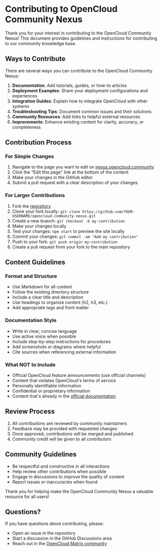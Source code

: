 # Contributing to OpenCloud Community Nexus

Thank you for your interest in contributing to the OpenCloud Community Nexus! This document provides guidelines and instructions for contributing to our community knowledge base.

## Ways to Contribute

There are several ways you can contribute to the OpenCloud Community Nexus:

1. **Documentation**: Add tutorials, guides, or how-to articles
2. **Deployment Examples**: Share your deployment configurations and experiences
3. **Integration Guides**: Explain how to integrate OpenCloud with other systems
4. **Troubleshooting Tips**: Document common issues and their solutions
5. **Community Resources**: Add links to helpful external resources
6. **Improvements**: Enhance existing content for clarity, accuracy, or completeness

## Contribution Process

### For Simple Changes

1. Navigate to the page you want to edit on [nexus.opencloud.community](https://nexus.opencloud.community)
2. Click the "Edit this page" link at the bottom of the content
3. Make your changes in the GitHub editor
4. Submit a pull request with a clear description of your changes

### For Larger Contributions

1. Fork the [repository](https://github.com/michaelstingl/opencloud-community-nexus)
2. Clone your fork locally: `git clone https://github.com/YOUR-USERNAME/opencloud-community-nexus.git`
3. Create a new branch: `git checkout -b my-contribution`
4. Make your changes locally
5. Test your changes: `npm start` to preview the site locally
6. Commit your changes: `git commit -am "Add my contribution"`
7. Push to your fork: `git push origin my-contribution`
8. Create a pull request from your fork to the main repository

## Content Guidelines

### Format and Structure

- Use Markdown for all content
- Follow the existing directory structure
- Include a clear title and description
- Use headings to organize content (h2, h3, etc.)
- Add appropriate tags and front matter

### Documentation Style

- Write in clear, concise language
- Use active voice when possible
- Include step-by-step instructions for procedures
- Add screenshots or diagrams where helpful
- Cite sources when referencing external information

### What NOT to Include

- Official OpenCloud feature announcements (use official channels)
- Content that violates OpenCloud's terms of service
- Personally identifiable information
- Confidential or proprietary information
- Content that's already in the [official documentation](https://docs.opencloud.eu)

## Review Process

1. All contributions are reviewed by community maintainers
2. Feedback may be provided with requested changes
3. Once approved, contributions will be merged and published
4. Community credit will be given to all contributors

## Community Guidelines

- Be respectful and constructive in all interactions
- Help review other contributions when possible
- Engage in discussions to improve the quality of content
- Report issues or inaccuracies when found

Thank you for helping make the OpenCloud Community Nexus a valuable resource for all users!

## Questions?

If you have questions about contributing, please:

- Open an issue in the repository
- Start a discussion in the GitHub Discussions area
- Reach out in the [OpenCloud Matrix community](https://matrix.to/#/#opencloud:matrix.org)